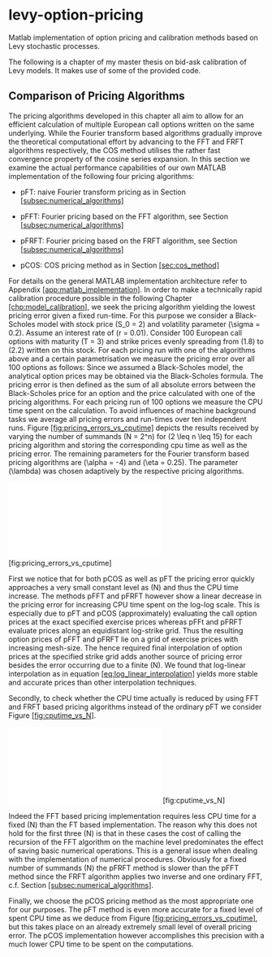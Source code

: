 # levy-option-pricing
Matlab implementation of option pricing and calibration methods based on Levy stochastic processes.

The following is a chapter of my master thesis on bid-ask calibration of Levy models. It makes use of some of the provided code.

## Comparison of Pricing Algorithms

The pricing algorithms developed in this chapter all aim to allow for an
efficient calculation of multiple European call options written on the
same underlying. While the Fourier transform based algorithms gradually
improve the theoretical computational effort by advancing to the FFT and
FRFT algorithms respectively, the COS method utilises the rather fast
convergence property of the cosine series expansion. In this section we
examine the actual performance capabilities of our own MATLAB
implementation of the following four pricing algorithms:

  - pFT: naive Fourier transform pricing as in Section
    [\[subsec:numerical\_algorithms\]](#subsec:numerical_algorithms)

  - pFFT: Fourier pricing based on the FFT algorithm, see Section
    [\[subsec:numerical\_algorithms\]](#subsec:numerical_algorithms)

  - pFRFT: Fourier pricing based on the FRFT algorithm, see Section
    [\[subsec:numerical\_algorithms\]](#subsec:numerical_algorithms)

  - pCOS: COS pricing method as in Section
    [\[sec:cos\_method\]](#sec:cos_method)

For details on the general MATLAB implementation architecture refer to
Appendix [\[app:matlab\_implementation\]](#app:matlab_implementation).
In order to make a technically rapid calibration procedure possible in
the following
Chapter [\[chp:model\_calibration\]](#chp:model_calibration), we seek
the pricing algorithm yielding the lowest pricing error given a fixed
run-time. For this purpose we consider a Black-Scholes model with stock
price \(S_0 = 2\) and volatility parameter \(\sigma = 0.2\). Assume an
interest rate of \(r = 0.01\). Consider 100 European call options with
maturity \(T = 3\) and strike prices evenly spreading from \(1.8\) to
\(2.2\) written on this stock. For each pricing run with one of the
algorithms above and a certain parametrisation we measure the pricing
error over all 100 options as follows: Since we assumed a Black-Scholes
model, the analytical option prices may be obtained via the
Black-Scholes formula. The pricing error is then defined as the sum of
all absolute errors between the Black-Scholes price for an option and
the price calculated with one of the pricing algorithms. For each
pricing run of 100 options we measure the CPU time spent on the
calculation. To avoid influences of machine background tasks we average
all pricing errors and run-times over ten independent runs.
Figure [\[fig:pricing\_errors\_vs\_cputime\]](#fig:pricing_errors_vs_cputime)
depicts the results received by varying the number of summands
\(N = 2^n\) for \(2 \leq n \leq 15\) for each pricing algorithm and
storing the corresponding cpu time as well as the pricing error. The
remaining parameters for the Fourier transform based pricing algorithms
are \(\alpha = -4\) and \(\eta = 0.25\). The parameter \(\lambda\) was
chosen adaptively by the respective pricing algorithms.

![image](Matlab_Images/Pricing_Error_vs_cputime.pdf)
<span id="fig:pricing_errors_vs_cputime" label="fig:pricing_errors_vs_cputime">\[fig:pricing\_errors\_vs\_cputime\]</span>

First we notice that for both pCOS as well as pFT the pricing error
quickly approaches a very small constant level as \(N\) and thus the CPU
time increase. The methods pFFT and pFRFT however show a linear decrease
in the pricing error for increasing CPU time spent on the log-log scale.
This is especially due to pFT and pCOS (approximately) evaluating the
call option prices at the exact specified exercise prices whereas pFFt
and pFRFT evaluate prices along an equidistant log-strike grid. Thus the
resulting option prices of pFFT and pFRFT lie on a grid of exercise
prices with increasing mesh-size. The hence required final interpolation
of option prices at the specified strike grid adds another source of
pricing error besides the error occurring due to a finite \(N\). We
found that log-linear interpolation as in equation
[\[eq:log\_linear\_interpolation\]](#eq:log_linear_interpolation) yields
more stable and accurate prices than other interpolation techniques.

Secondly, to check whether the CPU time actually is reduced by using FFT
and FRFT based pricing algorithms instead of the ordinary pFT we
consider Figure [\[fig:cputime\_vs\_N\]](#fig:cputime_vs_N).

![image](Matlab_Images/cputime_vs_N.pdf)
<span id="fig:cputime_vs_N" label="fig:cputime_vs_N">\[fig:cputime\_vs\_N\]</span>

Indeed the FFT based pricing implementation requires less CPU time for a
fixed \(N\) than the FT based implementation. The reason why this does
not hold for the first three \(N\) is that in these cases the cost of
calling the recursion of the FFT algorithm on the machine level
predominates the effect of saving basic numerical operations. This is a
general issue when dealing with the implementation of numerical
procedures. Obviously for a fixed number of summands \(N\) the pFRFT
method is slower than the pFFT method since the FRFT algorithm applies
two inverse and one ordinary FFT, c.f. Section
[\[subsec:numerical\_algorithms\]](#subsec:numerical_algorithms).

Finally, we choose the pCOS pricing method as the most appropriate one
for our purposes. The pFT method is even more accurate for a fixed level
of spent CPU time as we deduce from
Figure [\[fig:pricing\_errors\_vs\_cputime\]](#fig:pricing_errors_vs_cputime),
but this takes place on an already extremely small level of overall
pricing error. The pCOS implementation however accomplishes this
precision with a much lower CPU time to be spent on the computations.
